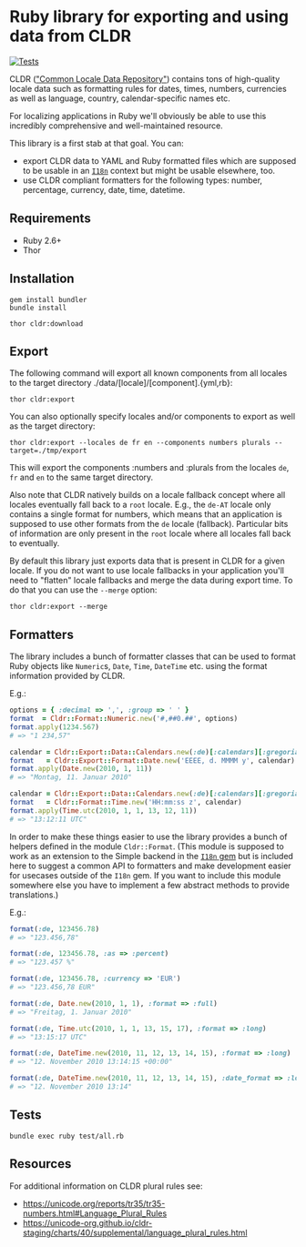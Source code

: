 # Ruby library for exporting and using data from CLDR

[![Tests](https://github.com/ruby-i18n/ruby-cldr/actions/workflows/test.yml/badge.svg)](https://github.com/ruby-i18n/ruby-cldr/actions/workflows/test.yml)

CLDR (["Common Locale Data Repository"](https://cldr.unicode.org/)) contains tons of high-quality locale data such as formatting rules for dates, times, numbers, currencies as well as language, country, calendar-specific names etc.

For localizing applications in Ruby we'll obviously be able to use this incredibly comprehensive and well-maintained resource.

This library is a first stab at that goal. You can: 

* export CLDR data to YAML and Ruby formatted files which are supposed to be usable in an [`I18n`](https://github.com/ruby-i18n/i18n) context but might be usable elsewhere, too. 
* use CLDR compliant formatters for the following types: number, percentage, currency, date, time, datetime.

## Requirements

  * Ruby 2.6+
  * Thor

## Installation

```
gem install bundler
bundle install

thor cldr:download
```

## Export

The following command will export all known components from all locales to the target directory ./data/[locale]/[component].{yml,rb}:

```
thor cldr:export
```

You can also optionally specify locales and/or components to export as well as the target directory:

```
thor cldr:export --locales de fr en --components numbers plurals --target=./tmp/export
```

This will export the components :numbers and :plurals from the locales `de`, `fr` and `en` to the same target directory.

Also note that CLDR natively builds on a locale fallback concept where all locales eventually fall back to a `root` locale. E.g., the `de-AT` locale only contains a single format for numbers, which means that an application is supposed to use other formats from the `de` locale (fallback). Particular bits of information are only present in the `root` locale where all locales fall back to eventually.

By default this library just exports data that is present in CLDR for a given locale. If you do not want to use locale fallbacks in your application you'll need to "flatten" locale fallbacks and merge the data during export time. To do that you can use the `--merge` option:

```
thor cldr:export --merge
```

## Formatters

The library includes a bunch of formatter classes that can be used to format Ruby objects like `Numeric`s, `Date`, `Time`, `DateTime` etc. using the format information provided by CLDR.

E.g.:

```ruby
options = { :decimal => ',', :group => ' ' }
format  = Cldr::Format::Numeric.new('#,##0.##', options)
format.apply(1234.567)
# => "1 234,57"

calendar = Cldr::Export::Data::Calendars.new(:de)[:calendars][:gregorian]
format   = Cldr::Export::Format::Date.new('EEEE, d. MMMM y', calendar)
format.apply(Date.new(2010, 1, 11))
# => "Montag, 11. Januar 2010"

calendar = Cldr::Export::Data::Calendars.new(:de)[:calendars][:gregorian]
format   = Cldr::Format::Time.new('HH:mm:ss z', calendar)
format.apply(Time.utc(2010, 1, 1, 13, 12, 11))
# => "13:12:11 UTC"
```

In order to make these things easier to use the library provides a bunch of helpers defined in the module `Cldr::Format`. (This module is supposed to work as an extension to the Simple backend in the [`I18n` gem](https://github.com/ruby-i18n/i18n) but is included here to suggest a common API to formatters and make development easier for usecases outside of the `I18n` gem. If you want to include this module somewhere else you have to implement a few abstract methods to provide translations.)

E.g.:

```ruby
format(:de, 123456.78)
# => "123.456,78"

format(:de, 123456.78, :as => :percent)
# => "123.457 %"

format(:de, 123456.78, :currency => 'EUR') 
# => "123.456,78 EUR"

format(:de, Date.new(2010, 1, 1), :format => :full)
# => "Freitag, 1. Januar 2010"

format(:de, Time.utc(2010, 1, 1, 13, 15, 17), :format => :long)
# => "13:15:17 UTC"

format(:de, DateTime.new(2010, 11, 12, 13, 14, 15), :format => :long)
# => "12. November 2010 13:14:15 +00:00"

format(:de, DateTime.new(2010, 11, 12, 13, 14, 15), :date_format => :long, :time_format => :short)
# => "12. November 2010 13:14"
```

## Tests

```
bundle exec ruby test/all.rb
```

## Resources

For additional information on CLDR plural rules see:

  * https://unicode.org/reports/tr35/tr35-numbers.html#Language_Plural_Rules
  * https://unicode-org.github.io/cldr-staging/charts/40/supplemental/language_plural_rules.html

